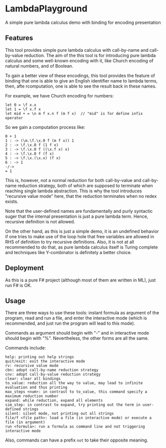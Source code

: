 # LambdaPlayground
 A simple pure lambda calculus demo with binding for encoding presentation

## Features

This tool provides simple pure lambda calculus with call-by-name and call-by-value reduction. The aim of the this tool is for introducing pure lambda calculus and some well-known encoding with it, like Church encoding of natural numbers, and of Boolean.

To gain a better view of these encodings, this tool provides the feature of binding that one is able to give an English identifier name to lambda terms, then, afte rcomputation, one is able to see the result back in these names.

For example, we have Church encoding for numbers:

```
let 0 = \f x.x
let 1 = \f x.f x
let mid + = \n m f x.n f (m f x)  // "mid" is for define infix operator
```

So we gain a computation process like:
```
0 + 1
1 : -> (\m.\f.\x.0 f (m f x)) 1
2 : -> \f.\x.0 f (1 f x)
3 : -> \f.\x.0 f ((\x.f x) x)
4 : -> \f.\x.0 f (f x)
5 : -> \f.\x.(\x.x) (f x)
6 : -> 1
-/->
= 1
```

This is, however, not a normal reduction for both call-by-value and call-by-name reduction strategy, both of which are supposed to terminate when reaching single lambda abstraction. This is why the tool introduces "recursive value mode" here, that the reduction terminates when no redex exists.

Note that the user-defined names are fundamentally and purly syntactic suger that the internal presentation is just a pure lambda term. Hence, recursive definition is not allowed.

On the other hand, as this is just a simple demo, it is an undefined behavior if one tries to make use of the loop hole that free variables are allowed in RHS of definition to try recursive definitions.
Also, it is not at all recommended to do that, as pure lambda calculus itself is Turing complete and techniques like Y-combinator is definitely a better choice.

## Deployment

As this is a pure F# project (although most of them are written in ML), just run F# is OK.

## Usage

There are three ways to use these tools: instant formula as argument of the program, read and run a file, and enter the interactive mode (which is recommended, and just run the program will lead to this mode).

Commands as argument should begin with "-" and in interactive mode should begin with "%". Nevertheless, the other forms are all the same.

Commands include:

```
help: printing out help strings
quit/exit: exit the interactive mode
rv: recursive value mode
cbn: adopt call-by-name reduction strategy
cnv: adopt call-by-value reduction strategy
clear: clear all bindings
to_value: reduction all the way to value, may lead to infinite evaluation and thus printing
max_steps <num>: in contrast to to_value, this command specify a maximum reduction number
expand: while reduction, expand all elements
sim_step: in contrast to expand, try printing out the term in user-defined strings
silent: silent mode, not printing out all strings
file/f <file path>: load a file (in interactive mode) or execute a file (in argument)
run <formula>: run a formula as command line and not triggering interactive mode
```

Also, commands can have a prefix `not` to take their opposite meaning.
